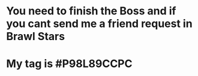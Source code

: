 # You need to finish the Boss and if you cant send me a friend request in Brawl Stars
# My tag is #P98L89CCPC
#

